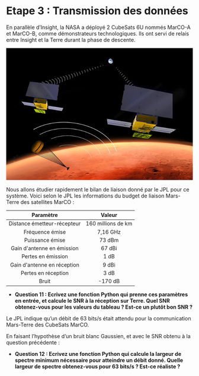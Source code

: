 # Etape 3 : Transmission des données

En parallèle d’Insight, la NASA a déployé 2 CubeSats 6U nommés MarCO-A et MarCO-B, comme démonstrateurs technologiques.
Ils ont servi de relais entre Insight et la Terre durant la phase de descente.

![MarCO](img/MarCO_cubesats.png)

Nous allons étudier rapidement le bilan de liaison donné par le JPL pour ce système.
Voici selon le JPL les informations du budget de liaison Mars-Terre des satellites MarCO :

|Paramètre                  |Valeur            |
|:-------------------------:|:----------------:|
|Distance émetteur-récepteur|160 millions de km|
|Fréquence émise            |7,16 GHz          |
|Puissance émise            |73 dBm            |
|Gain d'antenne en émission |67 dBi            |
|Pertes en émission         |1 dB              |
|Gain d'antenne en réception|9 dBi             |
|Pertes en réception        |3 dB              |
|Bruit                      |-170 dB           |

* **Question 11 : Ecrivez une fonction Python qui prenne ces paramètres en entrée, et calcule le SNR à la réception sur Terre. Quel SNR obtenez-vous pour les valeurs du tableau ? Est-ce un plutôt bon SNR ?**

Le JPL indique qu’un débit de 63 bits/s était attendu pour la communication Mars-Terre des CubeSats MarCO.

En faisant l’hypothèse d’un bruit blanc Gaussien, et avec le SNR obtenu à la question précédente :

* **Question 12 : Ecrivez une fonction Python qui calcule la largeur de spectre minimum nécessaire pour atteindre un débit donné. Quelle largeur de spectre obtenez-vous pour 63 bits/s ? Est-ce réaliste ?**